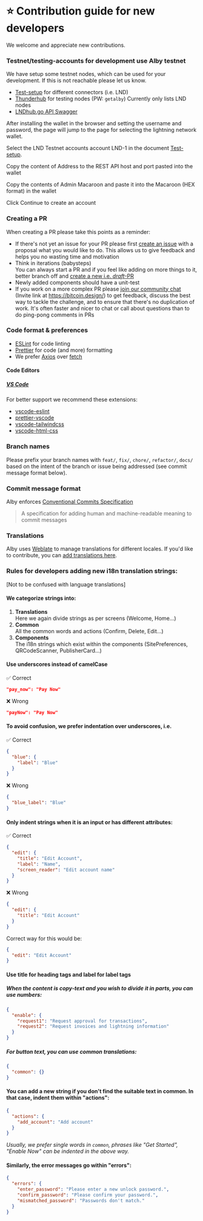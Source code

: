 # ⭐ Contribution guide for new developers

We welcome and appreciate new contributions.

### Testnet/testing-accounts for development use Alby testnet

We have setup some testnet nodes, which can be used for your development.
If this is not reachable please let us know.

- [Test-setup](https://github.com/getAlby/lightning-browser-extension/wiki/Test-setup) for different connectors (i.e. LND)
- [Thunderhub](https://thunderhub.regtest.getalby.com/) for testing nodes (PW: `getalby`)
  Currently only lists LND nodes
- [LNDhub.go API Swagger](https://lndhub.regtest.getalby.com/swagger/index.html)

After installing the wallet in the browser and setting the username and password, the page will jump to the page for selecting the lightning network wallet.

Select the LND Testnet accounts account LND-1 in the document [Test-setup](https://github.com/getAlby/lightning-browser-extension/wiki/Test-setup).

Copy the content of Address to the REST API host and port pasted into the wallet

Copy the contents of Admin Macaroon and paste it into the Macaroon (HEX format) in the wallet

Click Continue to create an account

### Creating a PR

When creating a PR please take this points as a reminder:

- If there's not yet an issue for your PR please first [create an issue](https://github.com/bumi/lightning-browser-extension/issues/new) with a proposal what you would like to do. This allows us to give feedback and helps you no wasting time and motivation
- Think in iterations (babysteps)\
  You can always start a PR and if you feel like adding on more things to it, better branch off and [create a new i.e. _draft_-PR](https://github.blog/2019-02-14-introducing-draft-pull-requests/)
- Newly added components should have a unit-test
- If you work on a more complex PR please [join our community chat](https://bitcoindesign.slack.com/archives/C02591ADXM2) (Invite link at https://bitcoin.design/) to get feedback, discuss the best way to tackle the challenge, and to ensure that there's no duplication of work. It's often faster and nicer to chat or call about questions than to do ping-pong comments in PRs

### Code format & preferences

- [ESLint](https://eslint.org/) for code linting
- [Prettier](https://prettier.io/) for code (and more) formatting
- We prefer [Axios](https://axios-http.com/) over [fetch](https://developer.mozilla.org/en-US/docs/Web/API/Fetch_API)

#### Code Editors

##### [VS Code](https://code.visualstudio.com/)

For better support we recommend these extensions:

- [vscode-eslint](https://marketplace.visualstudio.com/items?itemName=dbaeumer.vscode-eslint)
- [prettier-vscode](https://marketplace.visualstudio.com/items?itemName=esbenp.prettier-vscode)
- [vscode-tailwindcss](https://marketplace.visualstudio.com/items?itemName=bradlc.vscode-tailwindcss)
- [vscode-html-css](https://marketplace.visualstudio.com/items?itemName=ecmel.vscode-html-css)

### Branch names

Please prefix your branch names with `feat/`, `fix/`, `chore/`, `refactor/`, `docs/` based on the intent of the branch or issue being addressed (see commit message format below).

### Commit message format

Alby enforces [Conventional Commits Specification](https://www.conventionalcommits.org/en/)

> A specification for adding human and machine-readable meaning to commit messages

### Translations

Alby uses [Weblate](https://weblate.org/en/) to manage translations for different locales. If you'd like to contribute, you can [add translations here](https://hosted.weblate.org/projects/getalby-lightning-browser-extension/getalby-lightning-browser-extension/).

### Rules for developers adding new i18n translation strings:

[Not to be confused with language translations]

#### We categorize strings into:

1. **Translations**\
   Here we again divide strings as per screens (Welcome, Home...)
1. **Common**\
   All the common words and actions (Confirm, Delete, Edit...)
1. **Components**\
   The i18n strings which exist within the components (SitePreferences, QRCodeScanner, PublisherCard...)

#### Use underscores instead of camelCase

✅ Correct

```json
"pay_now": "Pay Now"
```

❌ Wrong

```json
"payNow": "Pay Now"
```

#### To avoid confusion, we prefer indentation over underscores, i.e.

✅ Correct

```json
{
  "blue": {
    "label": "Blue"
  }
}
```

❌ Wrong

```json
{
  "blue_label": "Blue"
}
```

#### Only indent strings when it is an input or has different attributes:

✅ Correct

```json
{
  "edit": {
    "title": "Edit Account",
    "label": "Name",
    "screen_reader": "Edit account name"
  }
}
```

❌ Wrong

```json
{
  "edit": {
    "title": "Edit Account"
  }
}
```

Correct way for this would be:

```json
{
  "edit": "Edit Account"
}
```

#### Use title for heading tags and label for label tags

##### When the content is copy-text and you wish to divide it in parts, you can use numbers:

```json
{
  "enable": {
    "request1": "Request approval for transactions",
    "request2": "Request invoices and lightning information"
  }
}
```

##### For button text, you can use common translations:

```json
{
  "common": {}
}
```

#### You can add a new string if you don't find the suitable text in common. In that case, indent them within "actions":

```json
{
  "actions": {
    "add_account": "Add account"
  }
}
```

_Usually, we prefer single words in `common`, phrases like "Get Started", "Enable Now" can be indented in the above way._

#### Similarly, the error messages go within "errors":

```json
{
  "errors": {
    "enter_password": "Please enter a new unlock password.",
    "confirm_password": "Please confirm your password.",
    "mismatched_password": "Passwords don't match."
  }
}
```
